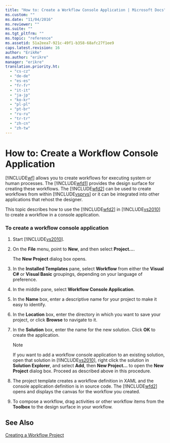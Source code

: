 ```yaml
---
title: "How to: Create a Workflow Console Application | Microsoft Docs"
ms.custom: ""
ms.date: "11/04/2016"
ms.reviewer: ""
ms.suite: ""
ms.tgt_pltfrm: ""
ms.topic: "reference"
ms.assetid: 51a2eea7-921c-49f1-b358-68afc27f1ee9
caps.latest.revision: 16
author: "ErikRe"
ms.author: "erikre"
manager: "erikre"
translation.priority.ht: 
  - "cs-cz"
  - "de-de"
  - "es-es"
  - "fr-fr"
  - "it-it"
  - "ja-jp"
  - "ko-kr"
  - "pl-pl"
  - "pt-br"
  - "ru-ru"
  - "tr-tr"
  - "zh-cn"
  - "zh-tw"
---
```

# How to: Create a Workflow Console Application
[!INCLUDE[wf](../workflow-designer/includes/wf_md.md)] allows you to create workflows for executing system or human processes. The [!INCLUDE[wfd1](../workflow-designer/includes/wfd1_md.md)] provides the design surface for creating these workflows. The [!INCLUDE[wfd2](../workflow-designer/includes/wfd2_md.md)] can be used to create workflows from within [!INCLUDE[vsprvs](../code-quality/includes/vsprvs_md.md)] or it can be integrated into other applications that rehost the designer.  
  
 This topic describes how to use the [!INCLUDE[wfd2](../workflow-designer/includes/wfd2_md.md)] in [!INCLUDE[vs2010](../misc/includes/vs2010_md.md)] to create a workflow in a console application.  
  
### To create a workflow console application  
  
1.  Start [!INCLUDE[vs2010](../misc/includes/vs2010_md.md)].  
  
2.  On the **File** menu, point to **New**, and then select **Project...**.  
  
     The **New Project** dialog box opens.  
  
3.  In the **Installed Templates** pane, select **Workflow** from either the **Visual C#** or **Visual Basic** groupings, depending on your language of preference.  
  
4.  In the middle pane, select **Workflow Console Application**.  
  
5.  In the **Name** box, enter a descriptive name for your project to make it easy to identify.  
  
6.  In the **Location** box, enter the directory in which you want to save your project, or click **Browse** to navigate to it.  
  
7.  In the **Solution** box, enter the name for the new solution. Click **OK** to create the application.  
  
    > [!NOTE]
    >  If you want to add a workflow console application to an existing solution, open that solution in [!INCLUDE[vs2010](../misc/includes/vs2010_md.md)], right click the solution in **Solution Explorer**, and select **Add**, then **New Project...** to open the **New Project** dialog box. Proceed as described above in this procedure.  
  
8.  The project template creates a workflow definition in XAML and the console application definition is in source code. The [!INCLUDE[wfd2](../workflow-designer/includes/wfd2_md.md)] opens and displays the canvas for the workflow you created.  
  
9. To compose a workflow, drag activities or other workflow items from the **Toolbox** to the design surface in your workflow.  
  
## See Also  
 [Creating a Workflow Project](../workflow-designer/creating-a-workflow-project.md)